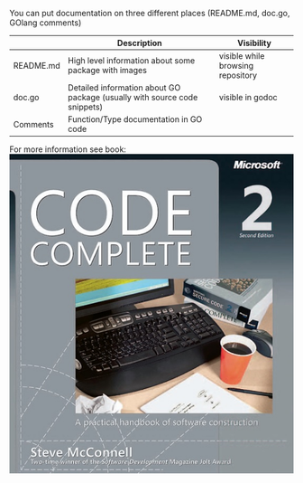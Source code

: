 You can put documentation on three different places (README.md, doc.go, GOlang comments)

|               | Description   | Visibility                                                                   |
| ------------- |---------------|------------------------------------------------------------------------------|
| README.md     | High level information about some package with images | visible while browsing repository    |
| doc.go        | Detailed information about GO package (usually with source code snippets) | visible in godoc |
| Comments      | Function/Type documentation in GO code |                                                     |


For more information see book:
![Code Complete 2nd edition](../imgs/codecomplete_2nd_edition.jpg)